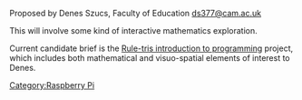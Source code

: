 Proposed by Denes Szucs, Faculty of Education <ds377@cam.ac.uk>

This will involve some kind of interactive mathematics exploration.

Current candidate brief is the [Rule-tris introduction to
programming](Rule-tris_introduction_to_programming "wikilink") project,
which includes both mathematical and visuo-spatial elements of interest
to Denes.

[Category:Raspberry Pi](Category:Raspberry_Pi "wikilink")